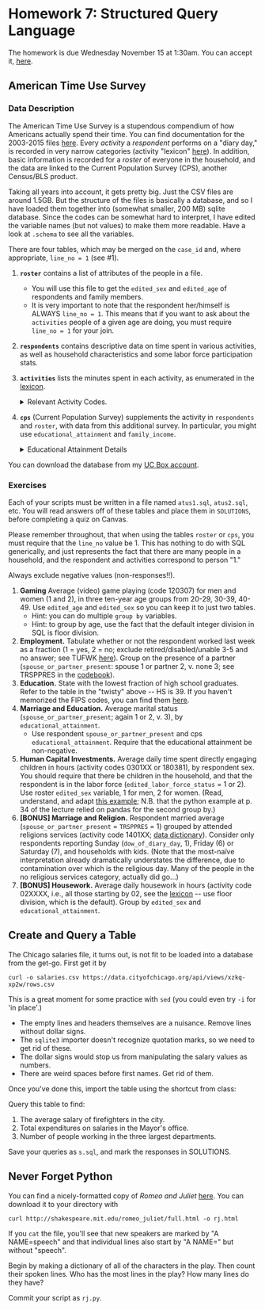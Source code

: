# Homework 7: Structured Query Language  

The homework is due Wednesday November 15 at 1:30am.  You can accept it, [here](https://classroom.github.com/assignment-invitations/b113cb352b93c0517bde542d62df9b6e).

## American Time Use Survey

### Data Description

The American Time Use Survey is a stupendous compendium of how Americans actually spend their time.  You can find documentation for the 2003-2015 files [here](https://www.bls.gov/tus/atusintcodebk0315.pdf).
Every _activity_ a _respondent_ performs on a "diary day," is recorded in very narrow categories (activity "lexicon" [here](https://www.bls.gov/tus/lexiconnoex0315.pdf)).  In addition, basic information is recorded for a _roster_ of everyone in the household,
  and the data are linked to the Current Population Survey (CPS), another Census/BLS product.

Taking all years into account, it gets pretty big.  Just the CSV files are around 1.5GB.
But the structure of the files is basically a database, and so I have loaded them together into (somewhat smaller, 200 MB) sqlite database.
Since the codes can be somewhat hard to interpret,
  I have edited the variable names (but not values) to make them more readable.
Have a look at `.schema` to see all the variables.

There are four tables, which may be merged on the `case_id` and, where appropriate, `line_no = 1` (see #1).
1. **`roster`** contains a list of attributes of the people in a file.  
   * You will use this file to get the `edited_sex` and `edited_age` of respondents and family members.
   * It is very important to note that the respondent her/himself is ALWAYS `line_no = 1`.  This means that if you want to ask about the `activities` people of a given age are doing, you must require `line_no = 1` for your join.
2. **`respondents`** contains descriptive data on time spent in various activities, as well as household characteristics and some labor force participation stats.
3. **`activities`** lists the minutes spent in each activity, as enumerated in the [lexicon](https://www.bls.gov/tus/lexiconnoex0315.pdf).  &nbsp;<details><summary>Relevant Activity Codes.</summary>

   | Code  | Activity |
   | --- | --- |
   | 120307 | Playing Games (incl. computers) |
   | 02XXXX | Housework |
   | 140101 | Relgious Services |
   | 0301XX | Direct Engagement of HH Children: Playing or Ed. |
   | 180381 | Travel for HH Children |

4. **`cps`** (Current Population Survey) supplements the activity in `respondents` and `roster`, with data from this additional survey.  In particular, you might use `educational_attainment` and `family_income`. &nbsp;<details><summary>Educational Attainment Details</summary>

   Alternatively, consult `PEEDUCA` in the [codebook](https://www.bls.gov/tus/atuscpscodebk0315.pdf).

   | Code  | Educational Level |
   | --- | --- |
   | 31 | Less than 1st grade  |
   | 32 | 1st, 2nd, 3rd, or 4th grade |
   | 33 | 5th or 6th grade |
   | 34 | 7th or 8th grade |
   | 35 | 9th grade |
   | 36 | 10th grade |
   | 37 | 11th grade |
   | 38 | 12th grade - no diploma |
   | 39 | High school graduate - diploma or equivalent (GED) |
   | 40 | Some college but no degree |
   | 41 | Associate degree - occupational/vocational |
   | 42 | Associate degree - academic program |
   | 43 | Bachelor's degree (BA, AB, BS, etc.) |
   | 44 | Master's degree (MA, MS, MEng, MEd, MSW, etc.) |
   | 45 | Professional school degree (MD, DDS, DVM, etc.) |
   | 46 | Doctoral degree (PhD, EdD, etc.) |

   <details>

You can download the database from my [UC Box account](https://uchicago.box.com/s/1yvi09mtje40ep21mf4vt3obm70fvsms).


### Exercises

Each of your scripts must be written in a file named `atus1.sql`, `atus2.sql`, etc.
You will read answers off of these tables and place them in `SOLUTIONS`, before completing a quiz on Canvas.

Please remember throughout, that when using the tables `roster` or `cps`, you must require that the `line_no` value be 1.
This has nothing to do with SQL generically, and just represents the fact that there are many people in a household, and the respondent and activities correspond to person "1."

Always exclude negative values (non-responses!!).


1. **Gaming** Average (video) game playing (code 120307) for men and women (1 and 2), in three ten-year age groups from 20-29, 30-39, 40-49.  Use `edited_age` and `edited_sex` so you can keep it to just two tables.
   * Hint: you can do multiple `group by` variables.
   * Hint: to group by age, use the fact that the default integer division in SQL is floor division.
2. **Employment.** Tabulate whether or not the respondent worked last week as a fraction (1 = yes, 2 = no; exclude retired/disabled/unable 3-5 and no answer; see TUFWK [here](https://www.bls.gov/tus/atusintcodebk0315.pdf)).
   Group on the presence of a partner (`spouse_or_partner_present`: spouse 1 or partner 2, v. none 3; see TRSPPRES in the [codebook](http://www.bls.gov/tus/atusintcodebk15.pdf)).
3. **Education.** State with the lowest fraction of high school graduates.  Refer to the table in the "twisty" above -- HS is 39.  If you haven't memorized the FIPS codes, you can find them [here](https://www.census.gov/geo/reference/ansi_statetables.html).
4. **Marriage and Education.** Average marital status (`spouse_or_partner_present`; again 1 or 2, v. 3), by `educational_attainment`.
   * Use respondent `spouse_or_partner_present` and cps `educational_attainment`.  Require that the educational attainment be non-negative.
5. **Human Capital Investments.** Average daily time spent directly engaging children in hours (activity codes 0301XX or 180381), by respondent sex.
   You should require that there be children in the household, and that the respondent is in the labor force (`edited_labor_force_status` = 1 or 2).
   Use roster `edited_sex` variable, 1 for men, 2 for women.  (Read, understand, and adapt [this example](https://github.com/harris-ippp/lectures/blob/master/07-sql/ex/child_engagement_ed.sql); N.B. that the python example at p. 34 of the lecture relied on pandas for the second group by.)
6. **[BONUS] Marriage and Religion.** Respondent married average (`spouse_or_partner_present` = `TRSPPRES` = 1) grouped by attended religions services (activity code 1401XX; [data dictionary](http://www.bls.gov/tus/lexiconwex2015.pdf)).  Consider only respondents reporting Sunday (`dow_of_diary_day`, 1), Friday (6) or Saturday (7), and households with kids.  (Note that the most-naïve interpretation already dramatically understates the difference, due to contamination over which is the religious day.  Many of the people in the no religious services category, actually did go...)
7. **[BONUS] Housework.**  Average daily housework in hours (activity code 02XXXX, i.e., all those starting by 02, see the [lexicon](http://www.bls.gov/tus/lexiconwex2015.pdf) -- use floor division, which is the default).  Group by `edited_sex` and `educational_attainment`.

## Create and Query a Table

The Chicago salaries file, it turns out, is not fit to be loaded into a database from the get-go.  First get it by

```
curl -o salaries.csv https://data.cityofchicago.org/api/views/xzkq-xp2w/rows.csv
```

This is a great moment for some practice with `sed` (you could even try `-i` for 'in place'.)

* The empty lines and headers themselves are a nuisance.  Remove lines without dollar signs.
* The `sqlite3` importer doesn't recognize quotation marks, so we need to get rid of these.
* The dollar signs would stop us from manipulating the salary values as numbers.
* There are weird spaces before first names.  Get rid of them.

Once you've done this, import the table using the shortcut from class:


Query this table to find:

1. The average salary of firefighters in the city.
2. Total expenditures on salaries in the Mayor's office.
3. Number of people working in the three largest departments.

Save your queries as `s.sql`, and mark the responses in SOLUTIONS.

## Never Forget Python

You can find a nicely-formatted copy of _Romeo and Juliet_ [here](http://shakespeare.mit.edu/romeo_juliet/full.html).
You can download it to your directory with

```
curl http://shakespeare.mit.edu/romeo_juliet/full.html -o rj.html
```

If you `cat` the file, you'll see that new speakers are marked by "A NAME=speech"
and that individual lines also start by "A NAME=" but without "speech".

Begin by making a dictionary of all of the characters in the play.
Then count their spoken lines.
Who has the most lines in the play?  How many lines do they have?

Commit your script as `rj.py`.
